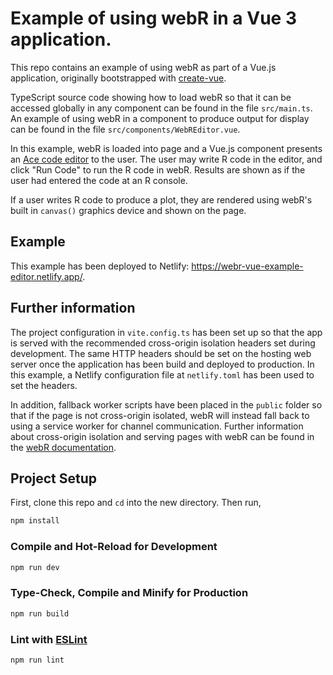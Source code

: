 # Example of using webR in a Vue 3 application.

This repo contains an example of using webR as part of a Vue.js application, originally bootstrapped with [create-vue](https://github.com/vuejs/create-vue).

TypeScript source code showing how to load webR so that it can be accessed globally in any component can be found in the file `src/main.ts`. An example of using webR in a component to produce output for display can be found in the file `src/components/WebREditor.vue`.

In this example, webR is loaded into page and a Vue.js component presents an [Ace code editor](https://ace.c9.io/) to the user. The user may write R code in the editor, and click "Run Code" to run the R code in webR. Results are shown as if the user had entered the code at an R console.

If a user writes R code to produce a plot, they are rendered using webR's built in `canvas()` graphics device and shown on the page.

## Example

This example has been deployed to Netlify: https://webr-vue-example-editor.netlify.app/.

## Further information

The project configuration in `vite.config.ts` has been set up so that the app is served with the recommended cross-origin isolation headers set during development. The same HTTP headers should be set on the hosting web server once the application has been build and deployed to production. In this example, a Netlify configuration file at `netlify.toml` has been used to set the headers.

In addition, fallback worker scripts have been placed in the `public` folder so that if the page is not cross-origin isolated, webR will instead fall back to using a service worker for channel communication. Further information about cross-origin isolation and serving pages with webR can be found in the [webR documentation](https://docs.r-wasm.org/webr/latest/serving.html).

## Project Setup

First, clone this repo and `cd` into the new directory. Then run,

```sh
npm install
```

### Compile and Hot-Reload for Development

```sh
npm run dev
```

### Type-Check, Compile and Minify for Production

```sh
npm run build
```

### Lint with [ESLint](https://eslint.org/)

```sh
npm run lint
```
